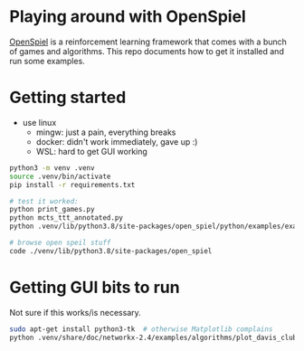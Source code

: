 # Playing around with OpenSpiel

[OpenSpiel](https://github.com/deepmind/open_spiel) is a reinforcement learning
framework that comes with a bunch of games and algorithms. This repo documents
how to get it installed and run some examples.

# Getting started
- use linux
    - mingw: just a pain, everything breaks
    - docker: didn't work immediately, gave up :)
    - WSL: hard to get GUI working

```sh
python3 -m venv .venv
source .venv/bin/activate
pip install -r requirements.txt

# test it worked:
python print_games.py
python mcts_ttt_annotated.py
python .venv/lib/python3.8/site-packages/open_spiel/python/examples/example.py --game=tic_tac_toe

# browse open speil stuff
code ./venv/lib/python3.8/site-packages/open_spiel
```

# Getting GUI bits to run
Not sure if this works/is necessary.

```sh
sudo apt-get install python3-tk  # otherwise Matplotlib complains
python .venv/share/doc/networkx-2.4/examples/algorithms/plot_davis_club.py
```
